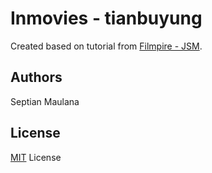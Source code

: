 # Inmovies - tianbuyung

Created based on tutorial from [Filmpire - JSM](https://www.jsmastery.pro/ultimate-react-course).

## Authors

Septian Maulana

## License

[MIT](/LICENSE.md) License
